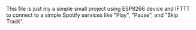 This file is just my a simple small project using ESP8266 device and IFTTT to connect to a simple Spotify services like "Play", "Pause", and "Skip Track".

